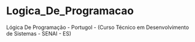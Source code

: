 # Logica_De_Programacao
Lógica De Programação - Portugol - (Curso Técnico em Desenvolvimento de Sistemas - SENAI - ES)
